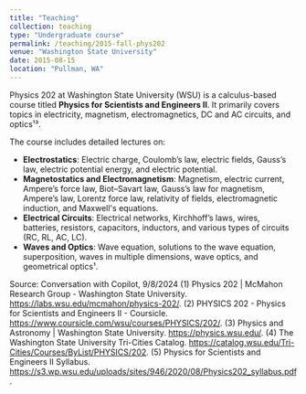```yaml
---
title: "Teaching"
collection: teaching
type: "Undergraduate course"
permalink: /teaching/2015-fall-phys202
venue: "Washington State University"
date: 2015-08-15
location: "Pullman, WA"
---
```

Physics 202 at Washington State University (WSU) is a calculus-based course titled **Physics for Scientists and Engineers II**. It primarily covers topics in electricity, magnetism, electromagnetics, DC and AC circuits, and optics¹³. 

The course includes detailed lectures on:
- **Electrostatics**: Electric charge, Coulomb’s law, electric fields, Gauss’s law, electric potential energy, and electric potential.
- **Magnetostatics and Electromagnetism**: Magnetism, electric current, Ampere’s force law, Biot–Savart law, Gauss’s law for magnetism, Ampere’s law, Lorentz force law, relativity of fields, electromagnetic induction, and Maxwell's equations.
- **Electrical Circuits**: Electrical networks, Kirchhoff’s laws, wires, batteries, resistors, capacitors, inductors, and various types of circuits (RC, RL, AC, LC).
- **Waves and Optics**: Wave equation, solutions to the wave equation, superposition, waves in multiple dimensions, wave optics, and geometrical optics¹.

Source: Conversation with Copilot, 9/8/2024
(1) Physics 202 | McMahon Research Group - Washington State University. https://labs.wsu.edu/mcmahon/physics-202/.
(2) PHYSICS 202 - Physics for Scientists and Engineers II - Coursicle. https://www.coursicle.com/wsu/courses/PHYSICS/202/.
(3) Physics and Astronomy | Washington State University. https://physics.wsu.edu/.
(4) The Washington State University Tri-Cities Catalog. https://catalog.wsu.edu/Tri-Cities/Courses/ByList/PHYSICS/202.
(5) Physics for Scientists and Engineers II Syllabus. https://s3.wp.wsu.edu/uploads/sites/946/2020/08/Physics202_syllabus.pdf.
